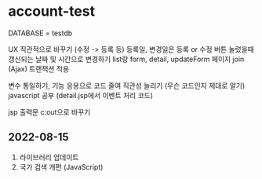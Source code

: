 # account-test

DATABASE = testdb

UX 직관적으로 바꾸기 (수정 -> 등록 등)
등록일, 변경일은 등록 or 수정 버튼 눌렀을때 갱신되는 날짜 및 시간으로 변경하기
list랑 form, detail, updateForm 페이지 join (Ajax)
트랜잭션 적용

변수 통일하기, 기능 응용으로 코드 줄여 직관성 늘리기 (무슨 코드인지 제대로 알기)
javascript 공부 (detail.jsp에서 이벤트 처리 코드)

jsp 출력문 c:out으로 바꾸기

## 2022-08-15

1. 라이브러리 업데이트
2. 국가 검색 개편 (JavaScript)
